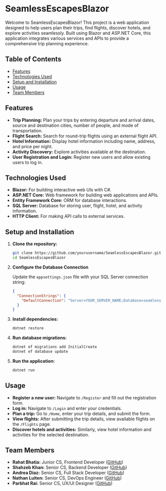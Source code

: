 # SeamlessEscapesBlazor

Welcome to SeamlessEscapesBlazor! This project is a web application designed to help users plan their trips, find flights, discover hotels, and explore activities seamlessly. Built using Blazor and ASP.NET Core, this application integrates various services and APIs to provide a comprehensive trip planning experience.

## Table of Contents

- [Features](#features)
- [Technologies Used](#technologies-used)
- [Setup and Installation](#setup-and-installation)
- [Usage](#usage)
- [Team Members](#team-members)

## Features

- **Trip Planning:** Plan your trips by entering departure and arrival dates, source and destination cities, number of people, and mode of transportation.
- **Flight Search:** Search for round-trip flights using an external flight API.
- **Hotel Information:** Display hotel information including name, address, and price per night.
- **Activity Discovery:** Explore activities available at the destination.
- **User Registration and Login:** Register new users and allow existing users to log in.

## Technologies Used

- **Blazor:** For building interactive web UIs with C#.
- **ASP.NET Core:** Web framework for building web applications and APIs.
- **Entity Framework Core:** ORM for database interactions.
- **SQL Server:** Database for storing user, flight, hotel, and activity information.
- **HTTP Client:** For making API calls to external services.

## Setup and Installation

1. **Clone the repository:**
   ```bash
   git clone https://github.com/yourusername/SeamlessEscapesBlazor.git
   cd SeamlessEscapesBlazor
   
2. **Configure the Database Connection**

   Update the `appsettings.json` file with your SQL Server connection string:
   
   ```json
   {
     "ConnectionStrings": {
       "DefaultConnection": "Server=YOUR_SERVER_NAME;Database=seamlessescapes;Trusted_Connection=True;TrustServerCertificate=True;"
     }
   }

3. **Install dependencies:**

    ```bash
    dotnet restore

4. **Run database migrations:**

   ```bash
   dotnet ef migrations add InitialCreate
   dotnet ef database update

5. **Run the application:**

   ```bash
   dotnet run

## Usage

- **Register a new user:** Navigate to `/Register` and fill out the registration form.
- **Log in:** Navigate to `/Login` and enter your credentials.
- **Plan a trip:** Go to `/Home`, enter your trip details, and submit the form.
- **View flights:** After submitting the trip details, view available flights on the `/Flights` page.
- **Discover hotels and activities:** Similarly, view hotel information and activities for the selected destination.

## Team Members

- **Rahat Bhatia:** Junior CS, Frontend Developer ([GitHub](https://github.com/rahat15))
- **Shahzeb Khan:** Senior CS, Backend Developer ([GitHub](https://github.com/MuhammadShahzebKhan))
- **Andrea Diaz:** Senior CS, Full Stack Developer ([GitHub](https://github.com/theandreahh))
- **Nathan Luiten:** Senior CS, DevOps Engineer ([GitHub](https://github.com/nluiten))
- **Parbhat Rai:** Senior CS, UX/UI Designer ([GitHub](https://github.com/prai42))



